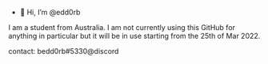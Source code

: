 - 👋 Hi, I’m @edd0rb

I am a student from Australia. I am not currently using this GitHub for anything in particular but it will be in use
starting from the 25th of Mar 2022.

contact: bedd0rb#5330@discord
